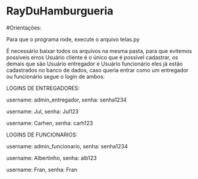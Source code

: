 # RayDuHamburgueria

#Orientações:

Para que o programa rode, execute o arquivo telas.py

É necessário baixar todos os arquivos na mesma pasta, para que evitemos possíveis erros
Usuário cliente é o único que é possível cadastrar, os demais que são Usuário entregador e Usuário funcionário eles já estão cadastrados no banco de dados, caso queria 
entrar como um entregador ou funcionário segue o login de ambos:

LOGINS DE ENTREGADORES:

username: admin_entregador, senha: senha1234

username: Jul, senha: Jul123

username: Carhen, senha: carh123

LOGINS DE FUNCIONARIOS:

username: admin_funcionario, senha: senha1234

username: Albertinho, senha: alb123

username: Fran, senha: Fran
